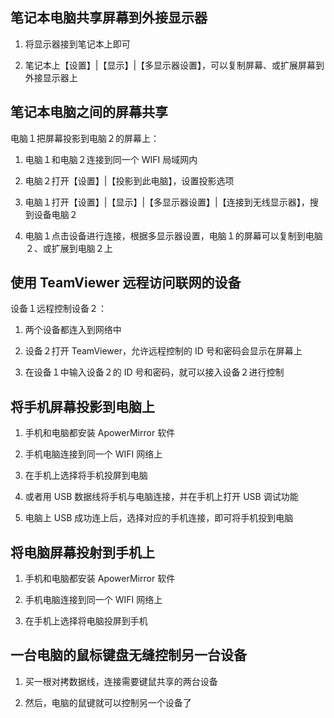 
## 笔记本电脑共享屏幕到外接显示器

1. 将显示器接到笔记本上即可

2. 笔记本上【设置】|【显示】|【多显示器设置】，可以复制屏幕、或扩展屏幕到外接显示器上


## 笔记本电脑之间的屏幕共享

电脑１把屏幕投影到电脑２的屏幕上：

1. 电脑１和电脑２连接到同一个 WIFI 局域网内

2. 电脑２打开【设置】|【投影到此电脑】，设置投影选项

3. 电脑１打开【设置】|【显示】|【多显示器设置】|【连接到无线显示器】，搜到设备电脑２

4. 电脑１点击设备进行连接，根据多显示器设置，电脑１的屏幕可以复制到电脑２、或扩展到电脑２上


## 使用 TeamViewer 远程访问联网的设备

设备１远程控制设备２：

1. 两个设备都连入到网络中

2. 设备２打开 TeamViewer，允许远程控制的 ID 号和密码会显示在屏幕上

3. 在设备１中输入设备２的 ID 号和密码，就可以接入设备２进行控制


## 将手机屏幕投影到电脑上

1. 手机和电脑都安装 ApowerMirror 软件

2. 手机电脑连接到同一个 WIFI 网络上

3. 在手机上选择将手机投屏到电脑

4. 或者用 USB 数据线将手机与电脑连接，并在手机上打开 USB 调试功能

5. 电脑上 USB 成功连上后，选择对应的手机连接，即可将手机投到电脑


## 将电脑屏幕投射到手机上

1. 手机和电脑都安装 ApowerMirror 软件

2. 手机电脑连接到同一个 WIFI 网络上

3. 在手机上选择将电脑投屏到手机


## 一台电脑的鼠标键盘无缝控制另一台设备

1. 买一根对拷数据线，连接需要键鼠共享的两台设备

2. 然后，电脑的鼠键就可以控制另一个设备了

